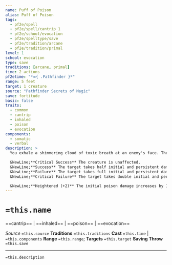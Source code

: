 ```yaml
---
name: Puff of Poison
alias: Puff of Poison
tags:
  - pf2e/spell
  - pf2e/spell/cantrip_1
  - pf2e/school/evocation
  - pf2e/spelltype/save
  - pf2e/tradition/arcane
  - pf2e/tradition/primal
level: 1
school: evocation
type: save
traditions: [arcane, primal]
time: 2 actions
pf2etime: "*⬺{ .Pathfinder }*"
range: 5 feet
target: 1 creature
source: "Pathfinder Secrets of Magic"
save: fortitude
basic: false
traits:
  - common
  - cantrip
  - inhaled
  - poison
  - evocation
components:
  - somatic
  - verbal
description: >
  You exhale a shimmering cloud of toxic breath at an enemy's face. The target takes poison damage equal to your spellcasting modifier and 2 persistent poison damage, depending on its Fortitude save.

  &NewLine;**Critical Success** The creature is unaffected.
  &NewLine;**Success** The target takes half initial and persistent damage.
  &NewLine;**Failure** The target takes full initial and persistent damage.
  &NewLine;**Critical Failure** The target takes double initial and persistent damage.

  &NewLine;**Heightened (+2)** The initial poison damage increases by 1d8 and the persistent poison damage increases by 1.
---
```

# `=this.name`
==cantrip== | ==inhaled== | ==poison== | ==evocation==

*Source* `=this.source`
**Traditions** `=this.traditions`
**Cast** `=this.time` | `=this.components`
**Range** `=this.range`; **Targets** `=this.target`
**Saving Throw** `=this.save`

***
`=this.description`